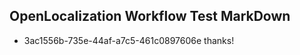 ## OpenLocalization Workflow Test MarkDown
* 3ac1556b-735e-44af-a7c5-461c0897606e thanks!

<!--HONumber=Jul16_HO4-->


